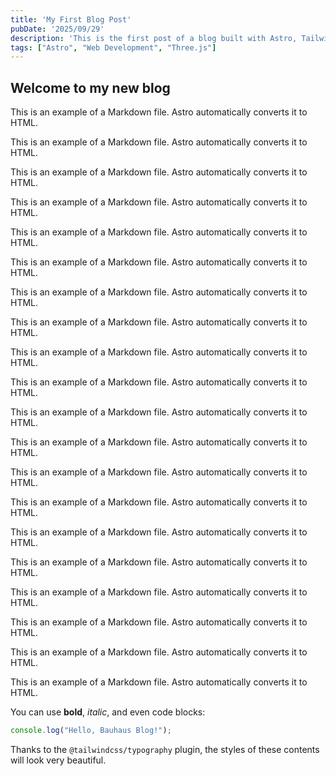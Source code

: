 ```yaml
---
title: 'My First Blog Post'
pubDate: '2025/09/29'
description: 'This is the first post of a blog built with Astro, Tailwind and Three.js.'
tags: ["Astro", "Web Development", "Three.js"]
---
```


## Welcome to my new blog

This is an example of a Markdown file. Astro automatically converts it to HTML.

This is an example of a Markdown file. Astro automatically converts it to HTML.

This is an example of a Markdown file. Astro automatically converts it to HTML.

This is an example of a Markdown file. Astro automatically converts it to HTML.

This is an example of a Markdown file. Astro automatically converts it to HTML.

This is an example of a Markdown file. Astro automatically converts it to HTML.

This is an example of a Markdown file. Astro automatically converts it to HTML.

This is an example of a Markdown file. Astro automatically converts it to HTML.

This is an example of a Markdown file. Astro automatically converts it to HTML.

This is an example of a Markdown file. Astro automatically converts it to HTML.

This is an example of a Markdown file. Astro automatically converts it to HTML.

This is an example of a Markdown file. Astro automatically converts it to HTML.

This is an example of a Markdown file. Astro automatically converts it to HTML.

This is an example of a Markdown file. Astro automatically converts it to HTML.

This is an example of a Markdown file. Astro automatically converts it to HTML.

This is an example of a Markdown file. Astro automatically converts it to HTML.

This is an example of a Markdown file. Astro automatically converts it to HTML.

This is an example of a Markdown file. Astro automatically converts it to HTML.

This is an example of a Markdown file. Astro automatically converts it to HTML.

This is an example of a Markdown file. Astro automatically converts it to HTML.

You can use **bold**, *italic*, and even code blocks:

```javascript
console.log("Hello, Bauhaus Blog!");
```

Thanks to the `@tailwindcss/typography` plugin, the styles of these contents will look very beautiful.